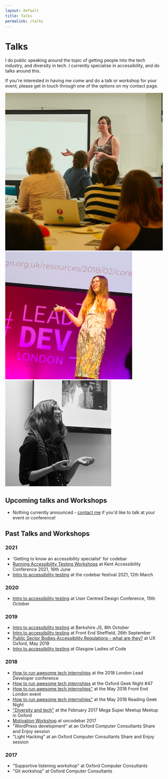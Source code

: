 ```yaml
---
layout: default
title: Talks
permalink: /talks
---
```

<h1 class="CV">Talks</h1>
<p>I do public speaking around the topic of getting people into the tech industry, and diversity in tech. I currently specialise in accessibility, and do talks around this.</p>
<p>If you're interested in having me come and do a talk or workshop for your event, please get in touch through one of the options on my contact page.</p>
<div class="talk-photos">
	<img class="talk-photos__img" alt="Beverley speaking at a Personal Website workshop" src="/assets/images/talks.png" />
	<img class="talk-photos__img" alt="Beverley speaking at the Lead Developer 2018" src="/assets/images/lead-dev.png" />
	<img class="talk-photos__img" alt="Beverley leading a codebar workshop" src="/assets/images/talks2.png" />
</div>
<h2>Upcoming talks and Workshops</h2>
<ul>
	<li><p>Nothing currently announced - <a href="./contact.html">contact me</a> if you'd like to talk at your event or conference!</p></li>	
</ul>
<h2>Past Talks and Workshops</h2>	
<h3>2021</h3>
<ul>
	<li>'Getting to know an accessibility specialist' for codebar</li>
	<li><a href="https://blogs.kent.ac.uk/staff-student-news/2021/05/18/kent-digital-accessibility-conference-2021/">Running Accessibility Testing Workshops</a> at Kent Accessibility Conference 2021, 16th June</li>
	<li><a href="https://codebar.io/events/codebar-festival-2021-day-1">Intro to accessibility testing</a> at the codebar festival 2021, 12th March</li>
</ul>
<h3>2020</h3>
<ul>
	<li><a href="https://www.ucdgathering.net/">Intro to accessibility testing</a> at User Centred Design Conference, 15th October</li> 
</ul>
<h3>2019</h3>
<ul>
	<li><a href="https://www.meetup.com/BerkshireJS/events/265028403/">Intro to accessibility testing</a> at Berkshire JS, 8th October</li>	
	<li><a href="https://www.meetup.com/Front-End-Sheffield/events/264692010/">Intro to accessibility testing</a> at Front End Sheffield, 26th September</li>
	<li><a href="https://www.meetup.com/UX-Oxford/events/261514365/">Public Sector Bodies Accessibility Regulations - what are they?</a> at UX Oxford, May 2019</li>
	<li><a href="https://www.meetup.com/Ladies-of-Code-Glasgow/events/264007182/">Intro to accessibility testing</a> at Glasgow Ladies of Code</li>
</ul>
<h3>2018</h3>
<ul>
	<li><a href="https://wvnts.co/2pfJdwo">How to run awesome tech internships</a> at the 2018 London Lead Developer conference</li>
	<li><a href="https://www.meetup.com/Oxford-Geek-Night/events/251510285/">How to run awesome tech internships</a> at the Oxford Geek Night #47</li>
	<li><a href="https://www.frontendlondon.co.uk/">How to run awesome tech internships"</a> at the May 2018 Front End London event</li>
	<li><a href="https://rdggeeknight.wordpress.com/">How to run awesome tech internships"</a> at the May 2018 Reading Geek Night</li>
	<li><a href="https://www.meetup.com/JSOxford/events/237549534/">"Diversity and tech"</a> at the February 2017 Mega Super Meetup Meetup in Oxford</li>
	<li><a href="https://codebar.io/events/uncodebar-3">Motivation Workshop</a> at uncodebar 2017</li>
	<li>"WordPress development" at an Oxford Computer Consultants Share and Enjoy session</li>
	<li>"Light Hacking" at an Oxford Computer Consultants Share and Enjoy session</li>
</ul>
<h3>2017</h3>
<ul>
	<li>"Supportive listening workshop" at Oxford Computer Consultants</li>
	<li>"Git workshop" at Oxford Computer Consultants</li>
</ul>
		
